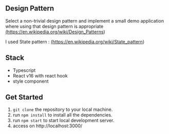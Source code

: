 ## Design Pattern

Select a non-trivial design pattern and implement a small demo application where using that design pattern is appropriate <a href="https://en.wikipedia.org/wiki/Design_Patterns" target="_blank">(https://en.wikipedia.org/wiki/Design_Patterns)</a><br/>

I used State pattern : <a href="https://en.wikipedia.org/wiki/State_pattern" target="_blank">(https://en.wikipedia.org/wiki/State_pattern)</a><br/>

## Stack

- Typescript
- React v16 with react hook
- style component

## Get Started

1. `git clone` the repository to your local machine.
2. run `npm install` to install all the dependencies.
3. run `npm start` to start local development server.
4. access on http://localhost:3000/
